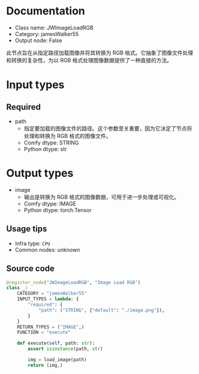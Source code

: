 
# Documentation
- Class name: JWImageLoadRGB
- Category: jamesWalker55
- Output node: False

此节点旨在从指定路径加载图像并将其转换为 RGB 格式。它抽象了图像文件处理和转换的复杂性，为以 RGB 格式处理图像数据提供了一种直接的方法。

# Input types
## Required
- path
    - 指定要加载的图像文件的路径。这个参数至关重要，因为它决定了节点将处理和转换为 RGB 格式的图像文件。
    - Comfy dtype: STRING
    - Python dtype: str

# Output types
- image
    - 输出是转换为 RGB 格式的图像数据，可用于进一步处理或可视化。
    - Comfy dtype: IMAGE
    - Python dtype: torch.Tensor


## Usage tips
- Infra type: `CPU`
- Common nodes: unknown


## Source code
```python
@register_node("JWImageLoadRGB", "Image Load RGB")
class _:
    CATEGORY = "jamesWalker55"
    INPUT_TYPES = lambda: {
        "required": {
            "path": ("STRING", {"default": "./image.png"}),
        }
    }
    RETURN_TYPES = ("IMAGE",)
    FUNCTION = "execute"

    def execute(self, path: str):
        assert isinstance(path, str)

        img = load_image(path)
        return (img,)

```

